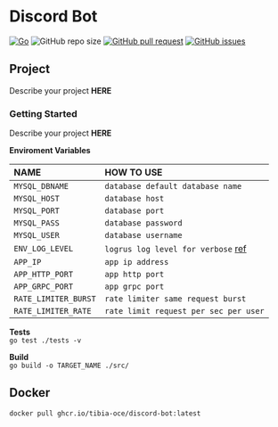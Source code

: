 # Discord Bot

[![Go](https://img.shields.io/github/go-mod/go-version/tibia-oce/discord-bot)](https://golang.org/doc/go1.16)
![GitHub repo size](https://img.shields.io/github/repo-size/tibia-oce/discord-bot)
[![GitHub pull request](https://img.shields.io/github/issues-pr/tibia-oce/discord-bot)](https://github.com/tibia-oce/discord-bot/pulls)
[![GitHub issues](https://img.shields.io/github/issues/tibia-oce/discord-bot)](https://github.com/tibia-oce/discord-bot/issues)


## Project

Describe your project **HERE**

### Getting **Started**

Describe your project **HERE**

**Enviroment Variables**

|       NAME          |            HOW TO USE                |
| :------------------ | :----------------------------------  |
|`MYSQL_DBNAME`       | `database default database name`     |
|`MYSQL_HOST`         | `database host`                      |
|`MYSQL_PORT`         | `database port`                      |
|`MYSQL_PASS`         | `database password`                  |
|`MYSQL_USER`         | `database username`                  |
|`ENV_LOG_LEVEL`      | `logrus log level for verbose` [ref](https://pkg.go.dev/github.com/sirupsen/logrus#Level)   |
|`APP_IP`             | `app ip address`                     |
|`APP_HTTP_PORT`      | `app http port`                      |
|`APP_GRPC_PORT`      | `app grpc port`                      |
|`RATE_LIMITER_BURST` | `rate limiter same request burst`    |
|`RATE_LIMITER_RATE`  | `rate limit request per sec per user`|

**Tests**  
`go test ./tests -v`

**Build**  
`go build -o TARGET_NAME ./src/`

## Docker
`docker pull ghcr.io/tibia-oce/discord-bot:latest`<br><br>
